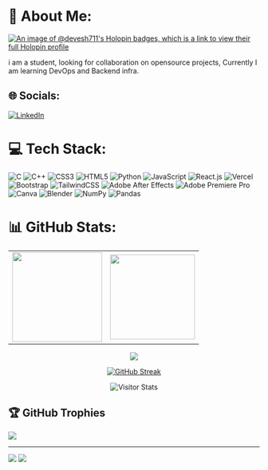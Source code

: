 # 💫 About Me:

[![An image of @devesh711's Holopin badges, which is a link to view their full Holopin profile](https://holopin.me/devesh711)](https://holopin.io/@devesh711)

i am a student, looking for collaboration on opensource projects, Currently I am learning DevOps and Backend infra.


## 🌐 Socials:
[![LinkedIn](https://img.shields.io/badge/LinkedIn-%230077B5.svg?logo=linkedin&logoColor=white)](https://linkedin.com/in/https://www.linkedin.com/in/devesh-patel-b42b12250/) 


# 💻 Tech Stack:
![C](https://img.shields.io/badge/c-%2300599C.svg?style=for-the-badge&logo=c&logoColor=white) ![C++](https://img.shields.io/badge/c++-%2300599C.svg?style=for-the-badge&logo=c%2B%2B&logoColor=white) ![CSS3](https://img.shields.io/badge/css3-%231572B6.svg?style=for-the-badge&logo=css3&logoColor=white) ![HTML5](https://img.shields.io/badge/html5-%23E34F26.svg?style=for-the-badge&logo=html5&logoColor=white) ![Python](https://img.shields.io/badge/python-3670A0?style=for-the-badge&logo=python&logoColor=ffdd54) ![JavaScript](https://img.shields.io/badge/javascript-%23323330.svg?style=for-the-badge&logo=javascript&logoColor=%23F7DF1E) ![React.js](https://img.shields.io/badge/React.js-%23454545.svg?style=for-the-badge&logo=React&logoColor=blue) ![Vercel](https://img.shields.io/badge/vercel-%23000000.svg?style=for-the-badge&logo=vercel&logoColor=white) ![Bootstrap](https://img.shields.io/badge/bootstrap-%23563D7C.svg?style=for-the-badge&logo=bootstrap&logoColor=white) ![TailwindCSS](https://img.shields.io/badge/tailwindcss-%2338B2AC.svg?style=for-the-badge&logo=tailwind-css&logoColor=white) ![Adobe After Effects](https://img.shields.io/badge/Adobe%20After%20Effects-9999FF.svg?style=for-the-badge&logo=Adobe%20After%20Effects&logoColor=white) ![Adobe Premiere Pro](https://img.shields.io/badge/Adobe%20Premiere%20Pro-9999FF.svg?style=for-the-badge&logo=Adobe%20Premiere%20Pro&logoColor=white) ![Canva](https://img.shields.io/badge/Canva-%2300C4CC.svg?style=for-the-badge&logo=Canva&logoColor=white) ![Blender](https://img.shields.io/badge/blender-%23F5792A.svg?style=for-the-badge&logo=blender&logoColor=white) ![NumPy](https://img.shields.io/badge/numpy-%23013243.svg?style=for-the-badge&logo=numpy&logoColor=white) ![Pandas](https://img.shields.io/badge/pandas-%23150458.svg?style=for-the-badge&logo=pandas&logoColor=white)
# 📊 GitHub Stats:

<table align="center">
  <tr>
  <td><img height="180px" src="https://github-readme-stats.vercel.app/api?username=devesh711&theme=dark&hide_border=false&include_all_commits=false&count_private=false" />
    <td><img height="170px" src="https://github-readme-stats.vercel.app/api/top-langs/?username=devesh711&theme=dark&hide_border=false&include_all_commits=false&count_private=false&layout=compact" /></td>
    </tr>
</table>
<div align="center">
<img src="https://github-readme-stats.vercel.app/api/wakatime?username=devesh711&theme=dark"/>
  
[![GitHub Streak](https://github-readme-streak-stats.herokuapp.com?user=devesh711&theme=github-dark-blue&border_radius=7)](https://git.io/streak-stats)

</div>
<div align="center">
        <img alt="Visitor Stats" 
            src="https://widgetbite.com/stats/devesh711"/>  
</div>

## 🏆 GitHub Trophies
![](https://github-profile-trophy.vercel.app/?username=devesh711&theme=radical&no-frame=false&no-bg=true&margin-w=4)


---
[![](https://visitcount.itsvg.in/api?id=devesh711&icon=0&color=0)](https://visitcount.itsvg.in)
<img src="https://raw.githubusercontent.com/Trilokia/Trilokia/379277808c61ef204768a61bbc5d25bc7798ccf1/bottom_header.svg" />
